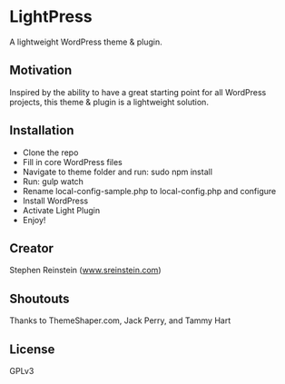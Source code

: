 # LightPress
A lightweight WordPress theme &amp; plugin.

## Motivation
Inspired by the ability to have a great starting point for all WordPress projects, this theme & plugin is a lightweight solution.

## Installation

* Clone the repo
* Fill in core WordPress files
* Navigate to theme folder and run: sudo npm install
* Run: gulp watch
* Rename local-config-sample.php to local-config.php and configure
* Install WordPress
* Activate Light Plugin
* Enjoy!

## Creator
Stephen Reinstein (www.sreinstein.com)

## Shoutouts
Thanks to ThemeShaper.com, Jack Perry, and Tammy Hart

## License
GPLv3
